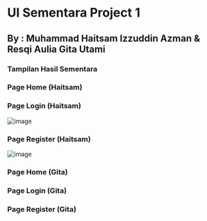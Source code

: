 # UI Sementara Project 1 
## By : Muhammad Haitsam Izzuddin Azman & Resqi Aulia Gita Utami
### Tampilan Hasil Sementara
### Page Home (Haitsam)

### Page Login (Haitsam)
![image](https://github.com/Sam9100/Project-1/assets/147012328/fc0e6b55-9cc3-4806-ad4c-84344c35e72e)
### Page Register (Haitsam)
![image](https://github.com/Sam9100/Project-1/assets/147012328/63fc0db8-39fe-4482-9ba4-eeacc419c18b)
### Page Home (Gita)

### Page Login (Gita)

### Page Register (Gita)
